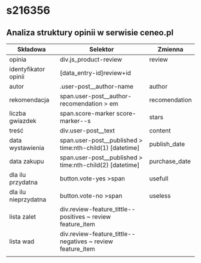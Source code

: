 # s216356

## Analiza struktury opinii w serwisie ceneo.pl

|Składowa|Selektor|Zmienna|
|--------|--------|-------|
|opinia|div.js_product-review|review|
|identyfikator opinii|\[data_entry-id\]review+id|
|autor|.user-post__author-name|author|
|rekomendacja|span.user-post__author-recomendation > em|recomendation|
|liczba gwiazdek|span.score-marker score-marker--s|stars|
|treść|div.user-post__text|content|
|data wystawienia|span.user-post__published > time:nth-child(1) \[datetime\]|publish_date|
|data zakupu|span.user-post__published > time:nth-child(2) \[datetime\]|purchase_date|
|dla ilu przydatna|button.vote-yes >span |usefull|
|dla ilu nieprzydatna|button.vote-no >span|useless|
|lista zalet|div.review-feature_tittle--positives ~ review feature_item||
|lista wad|div.review-feature_tittle--negatives ~ review feature_item||
||||